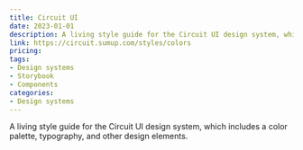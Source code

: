 ```yaml
---
title: Circuit UI
date: 2023-01-01
description: A living style guide for the Circuit UI design system, which includes a color palette, typography, and other design elements.
link: https://circuit.sumup.com/styles/colors
pricing: 
tags: 
- Design systems
- Storybook
- Components
categories: 
- Design systems 
---
```


A living style guide for the Circuit UI design system, which includes a color palette, typography, and other design elements.
